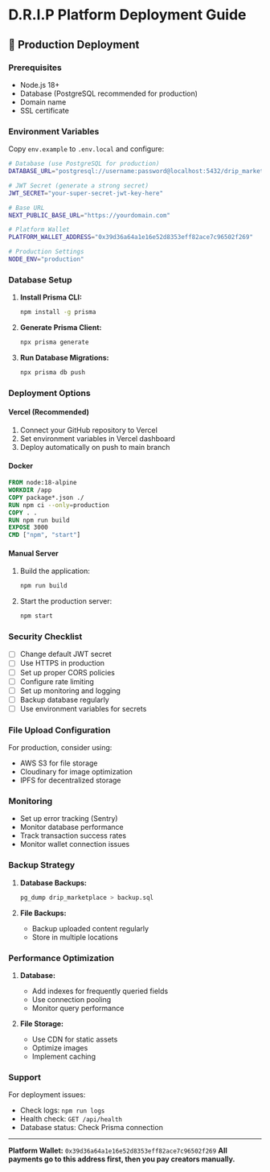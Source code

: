 # D.R.I.P Platform Deployment Guide

## 🚀 Production Deployment

### Prerequisites
- Node.js 18+ 
- Database (PostgreSQL recommended for production)
- Domain name
- SSL certificate

### Environment Variables

Copy `env.example` to `.env.local` and configure:

```bash
# Database (use PostgreSQL for production)
DATABASE_URL="postgresql://username:password@localhost:5432/drip_marketplace"

# JWT Secret (generate a strong secret)
JWT_SECRET="your-super-secret-jwt-key-here"

# Base URL
NEXT_PUBLIC_BASE_URL="https://yourdomain.com"

# Platform Wallet
PLATFORM_WALLET_ADDRESS="0x39d36a64a1e16e52d8353eff82ace7c96502f269"

# Production Settings
NODE_ENV="production"
```

### Database Setup

1. **Install Prisma CLI:**
   ```bash
   npm install -g prisma
   ```

2. **Generate Prisma Client:**
   ```bash
   npx prisma generate
   ```

3. **Run Database Migrations:**
   ```bash
   npx prisma db push
   ```

### Deployment Options

#### Vercel (Recommended)
1. Connect your GitHub repository to Vercel
2. Set environment variables in Vercel dashboard
3. Deploy automatically on push to main branch

#### Docker
```dockerfile
FROM node:18-alpine
WORKDIR /app
COPY package*.json ./
RUN npm ci --only=production
COPY . .
RUN npm run build
EXPOSE 3000
CMD ["npm", "start"]
```

#### Manual Server
1. Build the application:
   ```bash
   npm run build
   ```

2. Start the production server:
   ```bash
   npm start
   ```

### Security Checklist

- [ ] Change default JWT secret
- [ ] Use HTTPS in production
- [ ] Set up proper CORS policies
- [ ] Configure rate limiting
- [ ] Set up monitoring and logging
- [ ] Backup database regularly
- [ ] Use environment variables for secrets

### File Upload Configuration

For production, consider using:
- AWS S3 for file storage
- Cloudinary for image optimization
- IPFS for decentralized storage

### Monitoring

- Set up error tracking (Sentry)
- Monitor database performance
- Track transaction success rates
- Monitor wallet connection issues

### Backup Strategy

1. **Database Backups:**
   ```bash
   pg_dump drip_marketplace > backup.sql
   ```

2. **File Backups:**
   - Backup uploaded content regularly
   - Store in multiple locations

### Performance Optimization

1. **Database:**
   - Add indexes for frequently queried fields
   - Use connection pooling
   - Monitor query performance

2. **File Storage:**
   - Use CDN for static assets
   - Optimize images
   - Implement caching

### Support

For deployment issues:
- Check logs: `npm run logs`
- Health check: `GET /api/health`
- Database status: Check Prisma connection

---

**Platform Wallet:** `0x39d36a64a1e16e52d8353eff82ace7c96502f269`
**All payments go to this address first, then you pay creators manually.**
